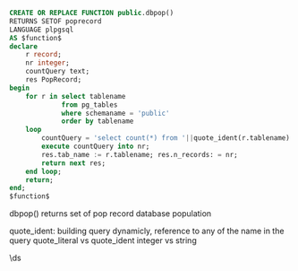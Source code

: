 ```sql
CREATE OR REPLACE FUNCTION public.dbpop()
RETURNS SETOF poprecord
LANGUAGE plpgsql
AS $function$
declare
	r record;
	nr integer;
	countQuery text;
	res PopRecord;
begin
	for r in select tablename
			 from pg_tables
			 where schemaname = 'public'
			 order by tablename
	loop
		countQuery = 'select count(*) from '||quote_ident(r.tablename) --for example, table capitalisation;
		execute countQuery into nr;
		res.tab_name := r.tablename; res.n_records: = nr;
		return next res;
	end loop;
	return;
end;
$function$

```

dbpop() returns set of pop record
database population

quote_ident: building query dynamicly, reference to any of the name in the query
quote_literal vs quote_ident
integer vs string


\ds